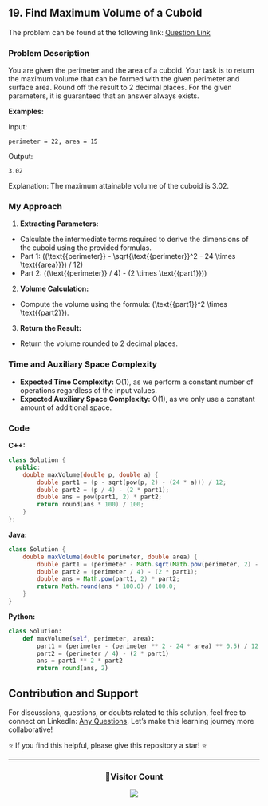 ## 19. Find Maximum Volume of a Cuboid

The problem can be found at the following link: [Question Link](https://www.geeksforgeeks.org/problems/magical-box5306/1)

### Problem Description

You are given the perimeter and the area of a cuboid. Your task is to return the maximum volume that can be formed with the given perimeter and surface area. Round off the result to 2 decimal places. For the given parameters, it is guaranteed that an answer always exists.

**Examples:**

Input:

```
perimeter = 22, area = 15
```

Output:

```
3.02
```

Explanation:
The maximum attainable volume of the cuboid is 3.02.

### My Approach

1. **Extracting Parameters:**

- Calculate the intermediate terms required to derive the dimensions of the cuboid using the provided formulas.
- Part 1: \((\text{{perimeter}} - \sqrt{\text{{perimeter}}^2 - 24 \times \text{{area}}}) / 12\)
- Part 2: \((\text{{perimeter}} / 4) - (2 \times \text{{part1}})\)

2. **Volume Calculation:**

- Compute the volume using the formula: \(\text{{part1}}^2 \times \text{{part2}}\).

3. **Return the Result:**

- Return the volume rounded to 2 decimal places.

### Time and Auxiliary Space Complexity

- **Expected Time Complexity:** O(1), as we perform a constant number of operations regardless of the input values.
- **Expected Auxiliary Space Complexity:** O(1), as we only use a constant amount of additional space.

### Code

**C++:**

```cpp
class Solution {
  public:
    double maxVolume(double p, double a) {
        double part1 = (p - sqrt(pow(p, 2) - (24 * a))) / 12;
        double part2 = (p / 4) - (2 * part1);
        double ans = pow(part1, 2) * part2;
        return round(ans * 100) / 100;
    }
};
```

**Java:**

```java
class Solution {
    double maxVolume(double perimeter, double area) {
        double part1 = (perimeter - Math.sqrt(Math.pow(perimeter, 2) - (24 * area))) / 12;
        double part2 = (perimeter / 4) - (2 * part1);
        double ans = Math.pow(part1, 2) * part2;
        return Math.round(ans * 100.0) / 100.0;
    }
}
```

**Python:**

```python
class Solution:
    def maxVolume(self, perimeter, area):
        part1 = (perimeter - (perimeter ** 2 - 24 * area) ** 0.5) / 12
        part2 = (perimeter / 4) - (2 * part1)
        ans = part1 ** 2 * part2
        return round(ans, 2)
```

## Contribution and Support

For discussions, questions, or doubts related to this solution, feel free to connect on LinkedIn: [Any Questions](https://www.linkedin.com/in/patel-hetkumar-sandipbhai-8b110525a/). Let’s make this learning journey more collaborative!

⭐ If you find this helpful, please give this repository a star! ⭐

---

<div align="center">
  <h3><b>📍Visitor Count</b></h3>
</div>

<p align="center">
  <img src="https://visitor-badge.laobi.icu/badge?page_id=Hunterdii.GeeksforGeeks-POTD" />
</p>
